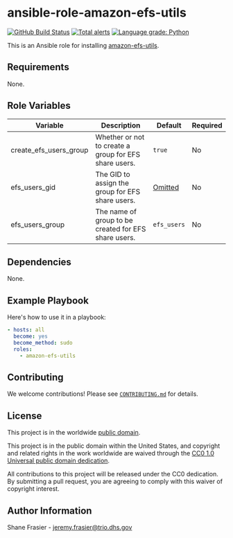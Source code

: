 # ansible-role-amazon-efs-utils #

[![GitHub Build Status](https://github.com/cisagov/ansible-role-amazon-efs-utils/workflows/build/badge.svg)](https://github.com/cisagov/ansible-role-amazon-efs-utils/actions)
[![Total alerts](https://img.shields.io/lgtm/alerts/g/cisagov/ansible-role-amazon-efs-utils.svg?logo=lgtm&logoWidth=18)](https://lgtm.com/projects/g/cisagov/ansible-role-amazon-efs-utils/alerts/)
[![Language grade: Python](https://img.shields.io/lgtm/grade/python/g/cisagov/ansible-role-amazon-efs-utils.svg?logo=lgtm&logoWidth=18)](https://lgtm.com/projects/g/cisagov/ansible-role-amazon-efs-utils/context:python)

This is an Ansible role for installing
[amazon-efs-utils](https://github.com/aws/efs-utils).

## Requirements ##

None.

## Role Variables ##

| Variable | Description | Default | Required |
|----------|-------------|---------|----------|
| create_efs_users_group | Whether or not to create a group for EFS share users. | `true` | No |
| efs_users_gid | The GID to assign the group for EFS share users. | [Omitted](https://docs.ansible.com/ansible/latest/user_guide/playbooks_filters.html#making-variables-optional) | No |
| efs_users_group | The name of group to be created for EFS share users. | `efs_users` | No |
<!--
| required_variable | Describe its purpose. | n/a | Yes |
-->

## Dependencies ##

None.

## Example Playbook ##

Here's how to use it in a playbook:

```yaml
- hosts: all
  become: yes
  become_method: sudo
  roles:
    - amazon-efs-utils
```

## Contributing ##

We welcome contributions!  Please see [`CONTRIBUTING.md`](CONTRIBUTING.md) for
details.

## License ##

This project is in the worldwide [public domain](LICENSE).

This project is in the public domain within the United States, and
copyright and related rights in the work worldwide are waived through
the [CC0 1.0 Universal public domain
dedication](https://creativecommons.org/publicdomain/zero/1.0/).

All contributions to this project will be released under the CC0
dedication. By submitting a pull request, you are agreeing to comply
with this waiver of copyright interest.

## Author Information ##

Shane Frasier - <jeremy.frasier@trio.dhs.gov>
